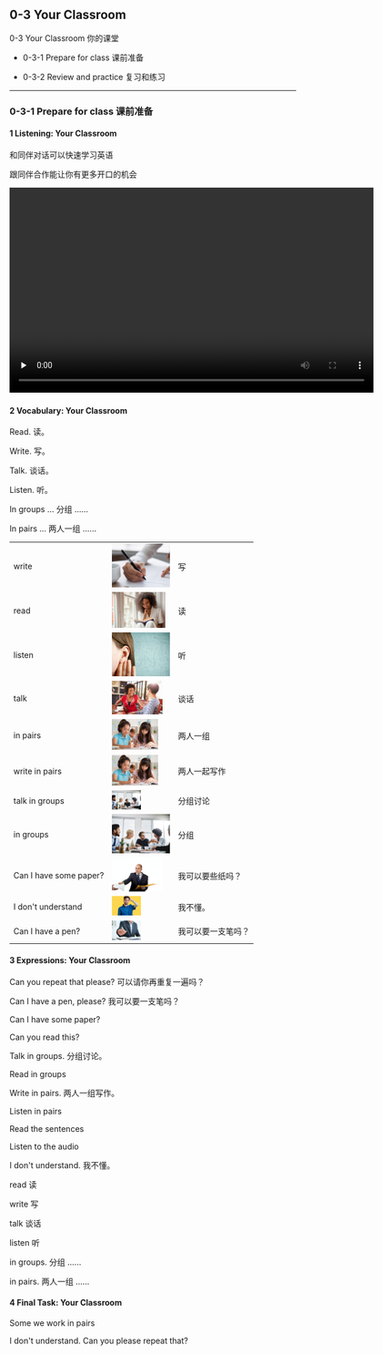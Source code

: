 ## 0-3 Your Classroom

0-3 Your Classroom 你的课堂

* 0-3-1 Prepare for class 课前准备

* 0-3-2 Review and practice 复习和练习

---

### 0-3-1 Prepare for class 课前准备

#### 1 Listening: Your Classroom

和同伴对话可以快速学习英语

跟同伴合作能让你有更多开口的机会

<video class="ets-vp " width="640" height="360" playsinline="playsinline" preload="none" src="https://cns2.ef-cdn.com/Juno/51/64/12/v/516412/U3.mp4" ></video>


#### 2 Vocabulary: Your Classroom

Read.	读。

Write.	写。

Talk.	谈话。

Listen.	听。

In groups ...	分组 ......

In pairs ...	两人一组 ......

|                        |                                                              |                    |
| ---------------------- | ------------------------------------------------------------ | ------------------ |
| write                  | <img src="./assets/write.jpg" style="zoom:10%;" />           | 写                 |
| read                   | <img src="./assets/read.png" style="zoom:10%;" />            | 读                 |
| listen                 | <img src="./assets/listen.jpg" style="zoom:10%;" />          | 听                 |
| talk                   | <img src="./assets/talk.png" style="zoom:10%;" />            | 谈话               |
| in pairs               | <img src="./assets/in-pairs.png" style="zoom:10%;" />        | 两人一组           |
| write in pairs         | <img src="./assets/write-in-pairs.png" style="zoom:10%;" />  | 两人一起写作       |
| talk in groups         | <img src="./assets/talk-in-groups.jpg" style="zoom:5%;" />   | 分组讨论           |
| in groups              | <img src="./assets/in-groups.jpg" style="zoom:10%;" />       | 分组               |
| Can I have some paper? | <img src="./assets/Can-i-have-some-paper.png" style="zoom:10%;" /> | 我可以要些纸吗？   |
| I don't understand     | <img src="./assets/I-dont-understand.jpg" style="zoom:5%;" /> | 我不懂。           |
| Can I have a pen?      | <img src="./assets/can-i-have-a-pen.jpg" style="zoom:5%;" /> | 我可以要一支笔吗？ |



#### 3 Expressions: Your Classroom

Can you repeat that please?	可以请你再重复一遍吗？

Can I have a pen, please?	我可以要一支笔吗？

Can I have some paper? 

Can you read this?

Talk in groups.	分组讨论。

Read in groups

Write in pairs.	两人一组写作。

Listen in pairs

Read the sentences

Listen to the audio

I don't understand.	我不懂。

read  读

write 写

talk 谈话

listen 听

in groups. 分组 ......

in pairs. 两人一组 ......

#### 4 Final Task: Your Classroom

Some we work in pairs

I don't understand. Can you please repeat that?

